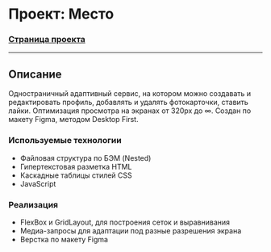# Проект: Место
### __[Страница проекта](https://dannylawn.github.io/mesto-project/index.html "Перейти на сайт")__ 
------

## Описание
Одностраничный адаптивный сервис, на котором можно создавать и редактировать профиль, добавлять и удалять фотокарточки, ставить лайки. Оптимизация просмотра на экранах от 320px до ∞. Создан по макету Figma, методом Desktop First.

### Используемые технологии
* Файловая структура по БЭМ (Nested) 
* Гипертекстовая разметка HTML 
* Каскадные таблицы стилей CSS
* JavaScript

### Реализация
* FlexBox и GridLayout, для построения сеток и выравнивания
* Медиа-запросы для адаптации под разные разрешения экрана
* Верстка по макету Figma
